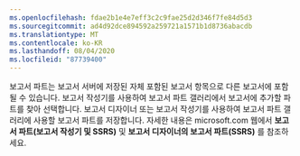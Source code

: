 ```yaml
---
ms.openlocfilehash: fdae2b1e4e7eff3c2c9fae25d2d346f7fe84d5d3
ms.sourcegitcommit: ad4d92dce894592a259721a1571b1d8736abacdb
ms.translationtype: MT
ms.contentlocale: ko-KR
ms.lasthandoff: 08/04/2020
ms.locfileid: "87739400"
---
```

  보고서 파트는 보고서 서버에 저장된 자체 포함된 보고서 항목으로 다른 보고서에 포함될 수 있습니다. 보고서 작성기를 사용하여 보고서 파트 갤러리에서 보고서에 추가할 파트를 찾아 선택합니다. 보고서 디자이너 또는 보고서 작성기를 사용하여 보고서 파트 갤러리에 사용할 보고서 파트를 저장합니다. 자세한 내용은 microsoft.com 웹에서 **보고서 파트(보고서 작성기 및 SSRS)** 및 **보고서 디자이너의 보고서 파트(SSRS)** 를 참조하세요.
   